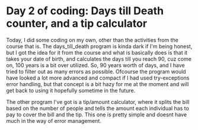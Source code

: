 # Day 2 of coding: Days till Death counter, and a tip calculator

Today, I did some coding on my own, other than the activities from the course that is. The days_till_death program is kinda dark if I'm being honest, but I got the idea for it from the course and what is basically does is that it takes your date of birth, and calculates the days till you reach 90, cuz come on, 100 years is a bit over utilized. So, 90 years worth of days, and I have tried to filter out as many errors as possible. Ofcourse the program would have looked a lot more advanced and compact if I had used try-exceptions error handling, but that concept is a bit hazy for me at the moment and will get back to using it hopefully sometime in the future. 

The other program I've got is a tip/amount calculator, where it splits the bill based on the number of people and tells the amount each individual has to pay to cover the bill and the tip. This one is pretty simple and doesnt have much in the way of error management. 
